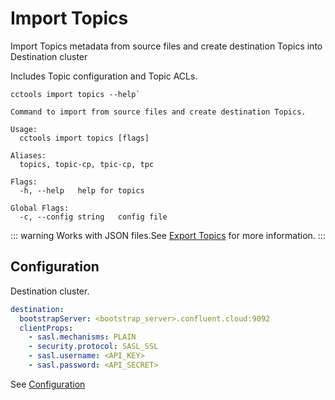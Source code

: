 # Import Topics

Import Topics metadata from source files and create destination Topics into Destination cluster

Includes Topic configuration and Topic ACLs.

```sh:no-line-numbers
cctools import topics --help`
```

```sh:no-line-numbers
Command to import from source files and create destination Topics.

Usage:
  cctools import topics [flags]

Aliases:
  topics, topic-cp, tpic-cp, tpc

Flags:
  -h, --help   help for topics

Global Flags:
  -c, --config string   config file
```

::: warning
Works with JSON files.See [Export Topics](../export/topics.md) for more information. 
:::

## Configuration

Destination cluster.

```yaml
destination: 
  bootstrapServer: <bootstrap_server>.confluent.cloud:9092
  clientProps:
    - sasl.mechanisms: PLAIN
    - security.protocol: SASL_SSL
    - sasl.username: <API_KEY>
    - sasl.password: <API_SECRET>
```

See [Configuration](../config/README.md)